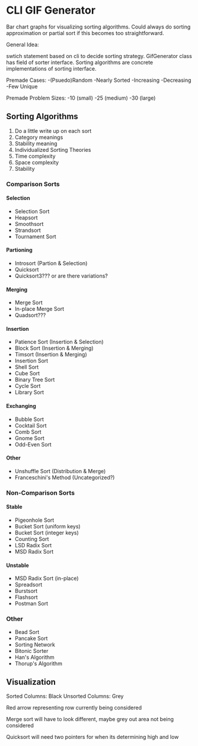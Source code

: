 # CLI GIF Generator

Bar chart graphs for visualizing sorting algorithms. Could always do sorting approximation or partial sort if this becomes too straightforward.

General Idea: 

swtich statement based on cli to decide sorting strategy. GifGenerator class has field of sorter interface. Sorting algorithms are concrete implementations of sorting interface. 

Premade Cases:
-(Psuedo)Random
-Nearly Sorted
-Increasing
-Decreasing
-Few Unique

Premade Problem Sizes:
-10 (small)
-25 (medium)
-30 (large)

## Sorting Algorithms
1. Do a little write up on each sort
2. Category meanings
3. Stability meaning
4. Individualized Sorting Theories
5. Time complexity
6. Space complexity
7. Stability


### Comparison Sorts
#### Selection
* Selection Sort
* Heapsort
* Smoothsort
* Strandsort
* Tournament Sort

#### Partioning
* Introsort (Partion & Selection)
* Quicksort
* Quicksort3??? or are there variations?

#### Merging
* Merge Sort
* In-place Merge Sort
* Quadsort???

#### Insertion
* Patience Sort (Insertion & Selection)
* Block Sort    (Insertion & Merging)
* Timsort       (Insertion & Merging)
* Insertion Sort
* Shell Sort
* Cube Sort
* Binary Tree Sort
* Cycle Sort
* Library Sort

#### Exchanging
* Bubble Sort
* Cocktail Sort
* Comb Sort
* Gnome Sort
* Odd-Even Sort

#### Other
* Unshuffle Sort (Distribution & Merge)
* Franceschini's Method (Uncategorized?)

### Non-Comparison Sorts
#### Stable
* Pigeonhole Sort
* Bucket Sort (uniform keys)
* Bucket Sort (integer keys)
* Counting Sort
* LSD Radix Sort
* MSD Radix Sort

#### Unstable
* MSD Radix Sort (in-place)
* Spreadsort
* Burstsort
* Flashsort
* Postman Sort

### Other
* Bead Sort
* Pancake Sort
* Sorting Network
* Bitonic Sorter
* Han's Algorithm
* Thorup's Algorithm


## Visualization
Sorted Columns: Black
Unsorted Columns: Grey

Red arrow representing row currently being considered

Merge sort will have to look different, maybe grey out area not 
being considered

Quicksort will need two pointers for when its determining high
and low